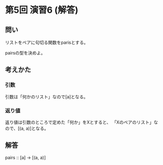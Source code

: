 第5回 演習6 (解答)
==================

問い
----

リストをペアに句切る関数をparisとする。

pairsの型を決めよ。

考えかた
--------

### 引数

引数は「何かのリスト」なので[a]となる。

### 返り値

返り値は引数のところで定めた「何か」をXとすると、
「Xのペアのリスト」なので、[(a, a)]となる。

解答
----

pairs :: [a] -> [(a, a)]
